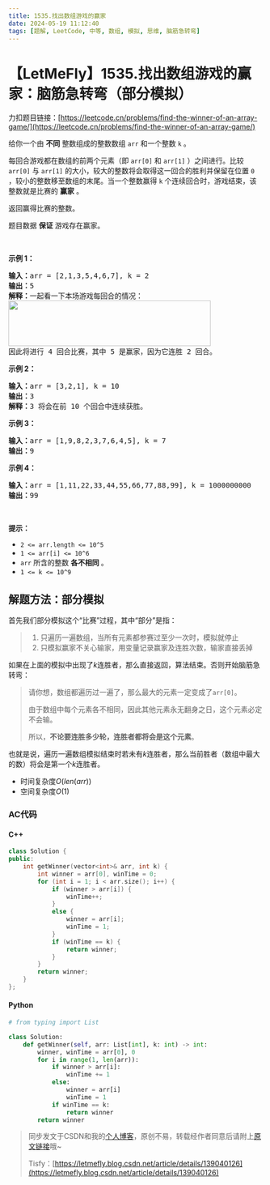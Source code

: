 ```yaml
---
title: 1535.找出数组游戏的赢家
date: 2024-05-19 11:12:40
tags: [题解, LeetCode, 中等, 数组, 模拟, 思维, 脑筋急转弯]
---
```


# 【LetMeFly】1535.找出数组游戏的赢家：脑筋急转弯（部分模拟）

力扣题目链接：[https://leetcode.cn/problems/find-the-winner-of-an-array-game/](https://leetcode.cn/problems/find-the-winner-of-an-array-game/)

<p>给你一个由 <strong>不同</strong> 整数组成的整数数组 <code>arr</code> 和一个整数 <code>k</code> 。</p>

<p>每回合游戏都在数组的前两个元素（即 <code>arr[0]</code> 和 <code>arr[1]</code> ）之间进行。比较 <code>arr[0]</code> 与 <code>arr[1]</code> 的大小，较大的整数将会取得这一回合的胜利并保留在位置 <code>0</code> ，较小的整数移至数组的末尾。当一个整数赢得 <code>k</code> 个连续回合时，游戏结束，该整数就是比赛的 <strong>赢家</strong> 。</p>

<p>返回赢得比赛的整数。</p>

<p>题目数据 <strong>保证</strong> 游戏存在赢家。</p>

<p>&nbsp;</p>

<p><strong>示例 1：</strong></p>

<pre><strong>输入：</strong>arr = [2,1,3,5,4,6,7], k = 2
<strong>输出：</strong>5
<strong>解释：</strong>一起看一下本场游戏每回合的情况：
<img alt="" src="https://assets.leetcode-cn.com/aliyun-lc-upload/uploads/2020/07/30/q-example.png" style="height: 90px; width: 400px;">
因此将进行 4 回合比赛，其中 5 是赢家，因为它连胜 2 回合。
</pre>

<p><strong>示例 2：</strong></p>

<pre><strong>输入：</strong>arr = [3,2,1], k = 10
<strong>输出：</strong>3
<strong>解释：</strong>3 将会在前 10 个回合中连续获胜。
</pre>

<p><strong>示例 3：</strong></p>

<pre><strong>输入：</strong>arr = [1,9,8,2,3,7,6,4,5], k = 7
<strong>输出：</strong>9
</pre>

<p><strong>示例 4：</strong></p>

<pre><strong>输入：</strong>arr = [1,11,22,33,44,55,66,77,88,99], k = 1000000000
<strong>输出：</strong>99
</pre>

<p>&nbsp;</p>

<p><strong>提示：</strong></p>

<ul>
	<li><code>2 &lt;= arr.length &lt;= 10^5</code></li>
	<li><code>1 &lt;= arr[i] &lt;= 10^6</code></li>
	<li><code>arr</code> 所含的整数 <strong>各不相同</strong> 。</li>
	<li><code>1 &lt;= k &lt;= 10^9</code></li>
</ul>


    
## 解题方法：部分模拟

首先我们部分模拟这个“比赛”过程，其中“部分”是指：

> 1. 只遍历一遍数组，当所有元素都参赛过至少一次时，模拟就停止
> 2. 只模拟赢家不关心输家，用变量记录赢家及连胜次数，输家直接丢掉

如果在上面的模拟中出现了$k$连胜者，那么直接返回，算法结束。否则开始脑筋急转弯：

> 请你想，数组都遍历过一遍了，那么最大的元素一定变成了```arr[0]```。
> 
> 由于数组中每个元素各不相同，因此其他元素永无翻身之日，这个元素必定不会输。
> 
> 所以，**不论要连胜多少轮，连胜者都将会是这个元素**。

也就是说，遍历一遍数组模拟结束时若未有$k$连胜者，那么当前胜者（数组中最大的数）将会是第一个$k$连胜者。

+ 时间复杂度$O(len(arr))$
+ 空间复杂度$O(1)$

### AC代码

#### C++

```cpp
class Solution {
public:
    int getWinner(vector<int>& arr, int k) {
        int winner = arr[0], winTime = 0;
        for (int i = 1; i < arr.size(); i++) {
            if (winner > arr[i]) {
                winTime++;
            }
            else {
                winner = arr[i];
                winTime = 1;
            }
            if (winTime == k) {
                return winner;
            }
        }
        return winner;
    }
};
```

#### Python

```python
# from typing import List

class Solution:
    def getWinner(self, arr: List[int], k: int) -> int:
        winner, winTime = arr[0], 0
        for i in range(1, len(arr)):
            if winner > arr[i]:
                winTime += 1
            else:
                winner = arr[i]
                winTime = 1
            if winTime == k:
                return winner
        return winner
```

> 同步发文于CSDN和我的[个人博客](https://blog.letmefly.xyz/)，原创不易，转载经作者同意后请附上[原文链接](https://blog.letmefly.xyz/2024/05/19/LeetCode%201535.%E6%89%BE%E5%87%BA%E6%95%B0%E7%BB%84%E6%B8%B8%E6%88%8F%E7%9A%84%E8%B5%A2%E5%AE%B6/)哦~
>
> Tisfy：[https://letmefly.blog.csdn.net/article/details/139040126](https://letmefly.blog.csdn.net/article/details/139040126)

